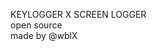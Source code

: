 KEYLOGGER X SCREEN LOGGER                                                           
open source                                                                                                           
           made by @wblX      
                                                                                                                                         
